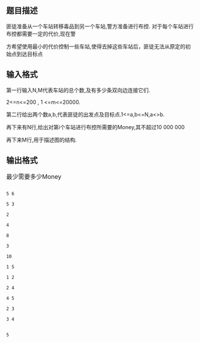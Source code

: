 ## 题目描述

<div class="content"> 
 <div>
  匪徒准备从一个车站转移毒品到另一个车站,警方准备进行布控. 对于每个车站进行布控都需要一定的代价,现在警
 </div> 
 <div>
  方希望使用最小的代价控制一些车站,使得去掉这些车站后，匪徒无法从原定的初始点到达目标点
 </div> 
</div>

## 输入格式

<div class="content"> 
 <div>
  第一行输入N,M代表车站的总个数,及有多少条双向边连接它们. 
 </div> 
 <div>
  2<=n<=200 , 1 <=m<=20000. 
 </div> 
 <div>
  第二行给出两个数a,b,代表匪徒的出发点及目标点.1<=a,b<=N,a<>b. 
 </div> 
 <div>
  再下来有N行,给出对第i个车站进行布控所需要的Money,其不超过10 000 000 
 </div> 
 <div>
  再下来M行,用于描述图的结构.
 </div> 
</div>

## 输出格式

<div class="content">
 <span style="font-size: medium">最少需要多少Money</span>
</div>

```input1
5 6
5 3
2
4
8
3
10
1 5
1 2
2 4
4 5
2 3
3 4
```
```output1
5
```
